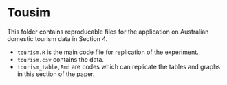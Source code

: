 # Tousim
This folder contains reproducable files for the application on Australian domestic tourism data in Section 4.

- `tourism.R` is the main code file for replication of the experiment.
- `tourism.csv` contains the data.
-  `tourism_table,Rmd` are codes which can replicate the tables and graphs in this section of the paper.
